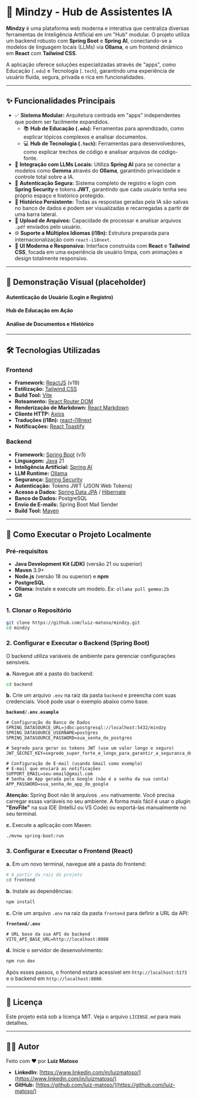 # 🧠 Mindzy - Hub de Assistentes IA

**Mindzy** é uma plataforma web moderna e interativa que centraliza diversas ferramentas de Inteligência Artificial em um "Hub" modular. O projeto utiliza um backend robusto com **Spring Boot** e **Spring AI**, conectando-se a modelos de linguagem locais (LLMs) via **Ollama**, e um frontend dinâmico em **React** com **Tailwind CSS**.

A aplicação oferece soluções especializadas através de "apps", como Educação (`.edu`) e Tecnologia (`.tech`), garantindo uma experiência de usuário fluida, segura, privada e rica em funcionalidades.

---

## ✨ Funcionalidades Principais

- ✅ **Sistema Modular:** Arquitetura centrada em "apps" independentes que podem ser facilmente expandidos.
  - 📚 **Hub de Educação (`.edu`):** Ferramentas para aprendizado, como explicar tópicos complexos e analisar documentos.
  - 💻 **Hub de Tecnologia (`.tech`):** Ferramentas para desenvolvedores, como explicar trechos de código e analisar arquivos de código-fonte.
- 🤖 **Integração com LLMs Locais:** Utiliza **Spring AI** para se conectar a modelos como **Gemma** através do **Ollama**, garantindo privacidade e controle total sobre a IA.
- 👤 **Autenticação Segura:** Sistema completo de registro e login com **Spring Security** e tokens **JWT**, garantindo que cada usuário tenha seu próprio espaço e histórico protegido.
- 📜 **Histórico Persistente:** Todas as respostas geradas pela IA são salvas no banco de dados e podem ser visualizadas e recarregadas a partir de uma barra lateral.
- 📄 **Upload de Arquivos:** Capacidade de processar e analisar arquivos `.pdf` enviados pelo usuário.
- 🌐 **Suporte a Múltiplos Idiomas (i18n):** Estrutura preparada para internacionalização com `react-i18next`.
- 🚀 **UI Moderna e Responsiva:** Interface construída com **React** e **Tailwind CSS**, focada em uma experiência de usuário limpa, com animações e design totalmente responsivo.

---

## 🎥 Demonstração Visual (placeholder)

#### Autenticação de Usuário (Login e Registro)

#### Hub de Educação em Ação

#### Análise de Documentos e Histórico

---

## 🛠️ Tecnologias Utilizadas

### Frontend

- **Framework:** [ReactJS](https://reactjs.org/) (v19)
- **Estilização:** [Tailwind CSS](https://tailwindcss.com/)
- **Build Tool:** [Vite](https://vitejs.dev/)
- **Roteamento:** [React Router DOM](https://reactrouter.com/)
- **Renderização de Markdown:** [React Markdown](https://github.com/remarkjs/react-markdown)
- **Cliente HTTP:** [Axios](https://axios-http.com/)
- **Traduções (i18n):** [react-i18next](https://react.i18next.com/)
- **Notificações:** [React Toastify](https://fkhadra.github.io/react-toastify/)

### Backend

- **Framework:** [Spring Boot](https://spring.io/projects/spring-boot) (v3)
- **Linguagem:** [Java](https://www.java.com/) 21
- **Inteligência Artificial:** [Spring AI](https://spring.io/projects/spring-ai)
- **LLM Runtime:** [Ollama](https://ollama.com/)
- **Segurança:** [Spring Security](https://spring.io/projects/spring-security)
- **Autenticação:** Tokens JWT (JSON Web Tokens)
- **Acesso a Dados:** [Spring Data JPA](https://spring.io/projects/spring-data-jpa) / [Hibernate](https://hibernate.org/)
- **Banco de Dados:** PostgreSQL
- **Envio de E-mails:** Spring Boot Mail Sender
- **Build Tool:** [Maven](https://maven.apache.org/)

---

## 🚀 Como Executar o Projeto Localmente

### Pré-requisitos

- **Java Development Kit (JDK)** (versão 21 ou superior)
- **Maven** 3.9+
- **Node.js** (versão 18 ou superior) e **npm**
- **PostgreSQL**
- **Ollama:** Instale e execute um modelo. Ex: `ollama pull gemma:2b`
- **Git**

### 1\. Clonar o Repositório

```bash
git clone https://github.com/luiz-matoso/mindzy.git
cd mindzy
```

### 2\. Configurar e Executar o Backend (Spring Boot)

O backend utiliza variáveis de ambiente para gerenciar configurações sensíveis.

**a.** Navegue até a pasta do backend:

```bash
cd backend
```

**b.** Crie um arquivo `.env` na raiz da pasta `backend` e preencha com suas credenciais. Você pode usar o exemplo abaixo como base.

**`backend/.env.example`**

```env
# Configuração do Banco de Dados
SPRING_DATASOURCE_URL=jdbc:postgresql://localhost:5432/mindzy
SPRING_DATASOURCE_USERNAME=postgres
SPRING_DATASOURCE_PASSWORD=sua_senha_do_postgres

# Segredo para gerar os tokens JWT (use um valor longo e seguro)
JWT_SECRET_KEY=segredo_super_forte_e_longo_para_garantir_a_seguranca_dos_tokens

# Configuração de E-mail (usando Gmail como exemplo)
# E-mail que enviará as notificações
SUPPORT_EMAIL=seu-email@gmail.com
# Senha de App gerada pelo Google (não é a senha da sua conta)
APP_PASSWORD=sua_senha_de_app_do_google
```

**Atenção:** Spring Boot não lê arquivos `.env` nativamente. Você precisa carregar essas variáveis no seu ambiente. A forma mais fácil é usar o plugin **"EnvFile"** na sua IDE (IntelliJ ou VS Code) ou exportá-las manualmente no seu terminal.

**c.** Execute a aplicação com Maven:

```bash
./mvnw spring-boot:run
```

### 3\. Configurar e Executar o Frontend (React)

**a.** Em um novo terminal, navegue até a pasta do frontend:

```bash
# A partir da raiz do projeto
cd frontend
```

**b.** Instale as dependências:

```bash
npm install
```

**c.** Crie um arquivo `.env` na raiz da pasta `frontend` para definir a URL da API:

**`frontend/.env`**

```env
# URL base da sua API do backend
VITE_API_BASE_URL=http://localhost:8080
```

**d.** Inicie o servidor de desenvolvimento:

```bash
npm run dev
```

Após esses passos, o frontend estará acessível em `http://localhost:5173` e o backend em `http://localhost:8080`.

---

## 📝 Licença

Este projeto está sob a licença MIT. Veja o arquivo `LICENSE.md` para mais detalhes.

---

## 👨‍💻 Autor

Feito com ❤️ por **Luiz Matoso**

- **LinkedIn:** [https://www.linkedin.com/in/luizmatoso/](https://www.linkedin.com/in/luizmatoso/)
- **GitHub:** [https://github.com/luiz-matoso/](https://github.com/luiz-matoso/)

